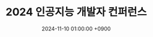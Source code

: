 ---
title: "2024 인공지능 개발자 컨퍼런스"
date: 2024-11-10 01:00:00 +0900
location: "서울 강남구 코엑스"
url: "https://example.com/ai-conference"
img: "/assets/img/zo.jpg"
deadline: 2024-11-11 18:00:00 +0900
link: "https://example.com/ai-conference"
tags:
  - AI
  - 개발
  - 컨퍼런스
---